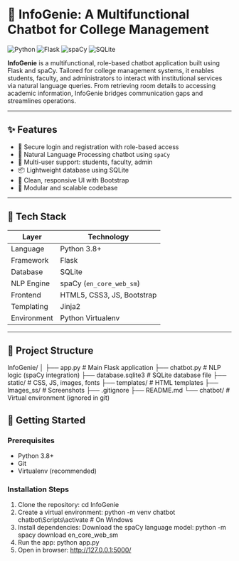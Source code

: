 # 🤖 InfoGenie: A Multifunctional Chatbot for College Management

![Python](https://img.shields.io/badge/Python-3.8+-blue.svg)
![Flask](https://img.shields.io/badge/Framework-Flask-green)
![spaCy](https://img.shields.io/badge/NLP-spaCy-blue)
![SQLite](https://img.shields.io/badge/Database-SQLite-lightgrey)

**InfoGenie** is a multifunctional, role-based chatbot application built using Flask and spaCy. Tailored for college management systems, it enables students, faculty, and administrators to interact with institutional services via natural language queries. From retrieving room details to accessing academic information, InfoGenie bridges communication gaps and streamlines operations.

---

## ✨ Features

- 🔐 Secure login and registration with role-based access
- 💬 Natural Language Processing chatbot using `spaCy`
- 🏫 Multi-user support: students, faculty, admin
- 📦 Lightweight database using SQLite
- 🎨 Clean, responsive UI with Bootstrap
- 📁 Modular and scalable codebase

---

## 🧱 Tech Stack

| Layer          | Technology                 |
|--------------- |----------------------------|
| Language       | Python 3.8+                |
| Framework      | Flask                      |
| Database       | SQLite                     |
| NLP Engine     | spaCy (`en_core_web_sm`)   |
| Frontend       | HTML5, CSS3, JS, Bootstrap |
| Templating     | Jinja2                     |
| Environment    | Python Virtualenv          |

---

## 📂 Project Structure
InfoGenie/
│
├── app.py # Main Flask application
├── chatbot.py # NLP logic (spaCy integration)
├── database.sqlite3 # SQLite database file
├── static/ # CSS, JS, images, fonts
├── templates/ # HTML templates
├── Images_ss/ # Screenshots
├── .gitignore
├── README.md
└── chatbot/ # Virtual environment (ignored in git)

## 🚀 Getting Started

### Prerequisites
- Python 3.8+
- Git
- Virtualenv (recommended)

### Installation Steps

1. Clone the repository:
cd InfoGenie
2. Create a virtual environment:
   python -m venv chatbot
   chatbot\Scripts\activate   # On Windows
3. Install dependencies:
    Download the spaCy language model:
    python -m spacy download en_core_web_sm
4. Run the app:
    python app.py
5. Open in browser:
   http://127.0.0.1:5000/
 
 

